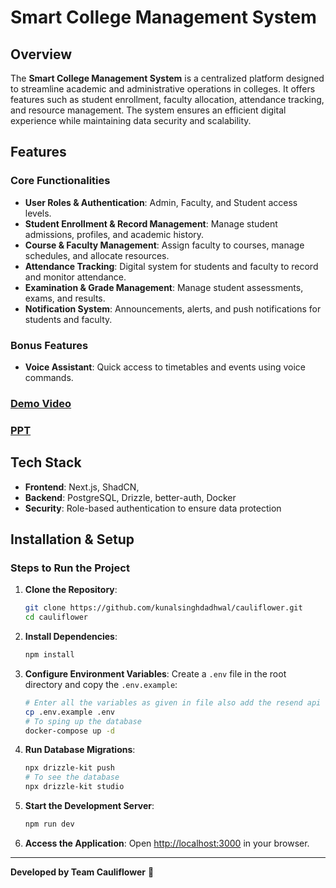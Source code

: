 # Smart College Management System

## Overview
The **Smart College Management System** is a centralized platform designed to streamline academic and administrative operations in colleges. It offers features such as student enrollment, faculty allocation, attendance tracking, and resource management. The system ensures an efficient digital experience while maintaining data security and scalability.

## Features
### Core Functionalities
- **User Roles & Authentication**: Admin, Faculty, and Student access levels.
- **Student Enrollment & Record Management**: Manage student admissions, profiles, and academic history.
- **Course & Faculty Management**: Assign faculty to courses, manage schedules, and allocate resources.
- **Attendance Tracking**: Digital system for students and faculty to record and monitor attendance.
- **Examination & Grade Management**: Manage student assessments, exams, and results.
- **Notification System**: Announcements, alerts, and push notifications for students and faculty.

### Bonus Features
- **Voice Assistant**: Quick access to timetables and events using voice commands.

### [Demo Video](https://drive.google.com/file/d/1HWnGsgIelp3fDGNVS--6aDoabazhctYj/view?usp=sharing)

### [PPT](https://drive.google.com/file/d/1r9LqUn8Mf1jcNdRBD684-fYLtIg3pfmR/view?usp=drive_link)

## Tech Stack
- **Frontend**: Next.js, ShadCN,
- **Backend**: PostgreSQL, Drizzle, better-auth, Docker
- **Security**: Role-based authentication to ensure data protection

## Installation & Setup

### Steps to Run the Project
1. **Clone the Repository**:
   ```sh
   git clone https://github.com/kunalsinghdadhwal/cauliflower.git
   cd cauliflower
   ```

2. **Install Dependencies**:
   ```sh
   npm install
   ```

3. **Configure Environment Variables**:
   Create a `.env` file in the root directory and copy the `.env.example`:
   ```sh
   # Enter all the variables as given in file also add the resend api key
   cp .env.example .env
   # To sping up the database
   docker-compose up -d
   ```

4. **Run Database Migrations**:
   ```sh
   npx drizzle-kit push
   # To see the database
   npx drizzle-kit studio
   ```

5. **Start the Development Server**:
   ```sh
   npm run dev
   ```

6. **Access the Application**:
   Open [http://localhost:3000](http://localhost:3000) in your browser.

---
**Developed by Team Cauliflower** 🚀
